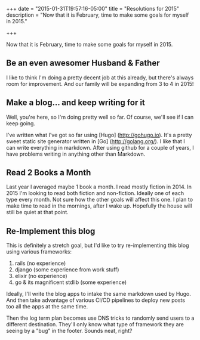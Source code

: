 +++
date = "2015-01-31T19:57:16-05:00"
title = "Resolutions for 2015"
description = "Now that it is February, time to make some goals for myself in 2015."

+++

Now that it is February, time to make some goals for myself in 2015. <!--more-->

## Be an even awesomer Husband & Father
I like to think I'm doing a pretty decent job at this already, but there's always room for improvement. And our family will be expanding from 3 to 4 in 2015!

## Make a blog... and keep writing for it
Well, you're here, so I'm doing pretty well so far. Of course, we'll see if I can keep going. 

I've written what I've got so far using [Hugo] (http://gohugo.io). It's a pretty sweet static site generator written in [Go] (http://golang.org/). I like that I can write everything in markdown. After using github for a couple of years, I have problems writing in anything other than Markdown.

## Read 2 Books a Month
Last year I averaged maybe 1 book a month. I read mostly fiction in 2014. In 2015 I'm looking to read both fiction and non-fiction. Ideally one of each type every month. Not sure how the other goals will affect this one. I plan to make time to read in the mornings, after I wake up. Hopefully the house will still be quiet at that point.

## Re-Implement this blog
This is definitely a stretch goal, but I'd like to try re-implementing this blog using various frameworks:

1. rails (no experience)
1. django (some experience from work stuff)
1. elixir (no experience)
1. go & its magnificent stdlib (some experience)

Ideally, I'll write the blog apps to intake the same markdown used by Hugo. And then take advantage of various CI/CD pipelines to deploy new posts too all the apps at the same time.

Then the log term plan becomes use DNS tricks to randomly send users to a different destination. They'll only know what type of framework they are seeing by a "bug" in the footer. Sounds neat, right?
